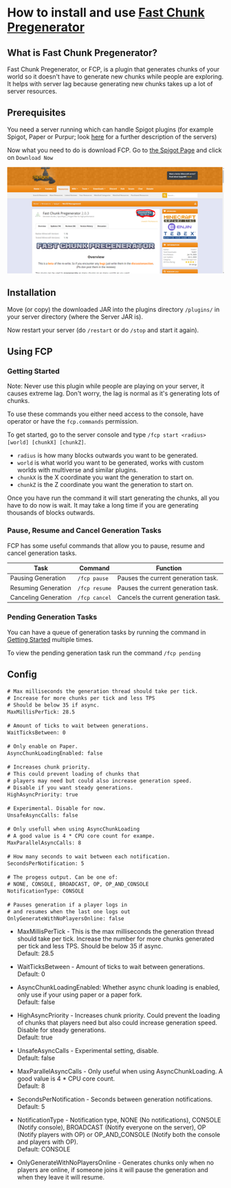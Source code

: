 # How to install and use [Fast Chunk Pregenerator](https://www.spigotmc.org/resources/fast-chunk-pregenerator.74429/)

## What is Fast Chunk Pregenerator?

Fast Chunk Pregenerator, or FCP, is a plugin that generates chunks of your world so it doesn't have to generate new chunks while people are exploring. It helps with server lag because generating new chunks takes up a lot of server resources. 

## Prerequisites

You need a server running which can handle Spigot plugins (for example Spigot, Paper or Purpur; look [here](../../../info/en_us/SERVER_JARS.md) for a further description of the servers)

Now what you need to do is download FCP. Go to [the Spigot Page](https://www.spigotmc.org/resources/fast-chunk-pregenerator.74429/) and click on `Download Now`

[![Image of the Spigot Page](../../../IMAGES/PLUGINS/FAST_CHUNK_PREGENERATOR/DOWNLOAD_EXAMPLE.PNG)](https://www.spigotmc.org/resources/fast-chunk-pregenerator.74429/)

## Installation

Move (or copy) the downloaded JAR into the plugins directory `/plugins/` in your server directory (where the Server JAR is).

Now restart your server (do `/restart` or do `/stop` and start it again).


## Using FCP

### Getting Started

Note: Never use this plugin while people are playing on your server, it causes extreme lag. Don't worry, the lag is normal as it's generating lots of chunks.

To use these commands you either need access to the console, have operator or have the `fcp.commands` permission.

To get started, go to the server console and type `/fcp start <radius> [world] [chunkX] [chunkZ]`. 
- `radius` is how many blocks outwards you want to be generated. 
- `world` is what world you want to be generated, works with custom worlds with multiverse and similar plugins. 
- `chunkX` is the X coordinate you want the generation to start on. 
- `chunkZ` is the Z coordinate you want the generation to start on.

Once you have run the command it will start generating the chunks, all you have to do now is wait. It may take a long time if you are generating thousands of blocks outwards.

### Pause, Resume and Cancel Generation Tasks

FCP has some useful commands that allow you to pause, resume and cancel generation tasks. 

| Task                 | Command       | Function|
|----------------------|---------------|---------|
| Pausing Generation   | `/fcp pause`  |Pauses the current generation task.|
| Resuming Generation  | `/fcp resume` |Pauses the current generation task.|
| Canceling Generation | `/fcp cancel` |Cancels the current generation task.|

### Pending Generation Tasks

You can have a queue of generation tasks by running the command in [Getting Started](FAST_CHUNK_PREGENERATOR.md#getting_started) multiple times. 

To view the pending generation task run the command `/fcp pending`

## Config


```
# Max milliseconds the generation thread should take per tick.
# Increase for more chunks per tick and less TPS
# Should be below 35 if async.
MaxMillisPerTick: 28.5

# Amount of ticks to wait between generations.
WaitTicksBetween: 0
 
# Only enable on Paper.
AsyncChunkLoadingEnabled: false

# Increases chunk priority.
# This could prevent loading of chunks that
# players may need but could also increase generation speed.
# Disable if you want steady generations.
HighAsyncPriority: true

# Experimental. Disable for now.
UnsafeAsyncCalls: false

# Only usefull when using AsyncChunkLoading
# A good value is 4 * CPU core count for exampe.
MaxParallelAsyncCalls: 8
 
# How many seconds to wait between each notification.
SecondsPerNotification: 5
 
# The progess output. Can be one of:
# NONE, CONSOLE, BROADCAST, OP, OP_AND_CONSOLE
NotificationType: CONSOLE

# Pauses generation if a player logs in
# and resumes when the last one logs out
OnlyGenerateWithNoPlayersOnline: false
```

- MaxMillisPerTick - This is the max milliseconds the generation thread should take per tick. Increase the number for more chunks generated per tick and less TPS. Should be below 35 if async.  
Default: 28.5

- WaitTicksBetween - Amount of ticks to wait between generations.  
Default: 0

- AsyncChunkLoadingEnabled: Whether async chunk loading is enabled, only use if your using paper or a paper fork.  
Default: false

- HighAsyncPriority - Increases chunk priority. Could prevent the loading of chunks that players need but also could increase generation speed. Disable for steady generations.  
Default: true

- UnsafeAsyncCalls - Experimental setting, disable.  
Default: false

- MaxParallelAsyncCalls - Only useful when using AsyncChunkLoading. A good value is 4 * CPU core count.  
Default: 8

- SecondsPerNotification - Seconds between generation notifications.  
Default: 5

- NotificationType - Notification type, NONE (No notifications), CONSOLE (Notify console), BROADCAST (Notify everyone on the server), OP (Notify players with OP) or OP_AND_CONSOLE (Notify both the console and players with OP).  
Default: CONSOLE

- OnlyGenerateWithNoPlayersOnline - Generates chunks only when no players are online, if someone joins it will pause the generation and when they leave it will resume.

